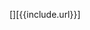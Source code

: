 [<i class="fa fa-headphones"
title="Listen to our discussion of this on the podcast"></i>][{{include.url}}]